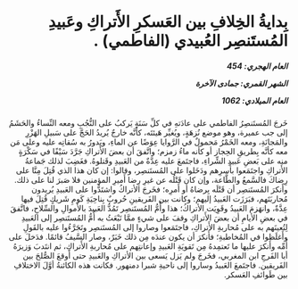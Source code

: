 <h1 dir="rtl">بِدايةُ الخِلافِ بين العَسكرِ الأَتراكِ وعَبيدِ المُستَنصِر العُبيدي (الفاطمي) .</h1>

<h5 dir="rtl">العام الهجري:  454

الشهر القمري: جمادى الآخرة

العام الميلادي: 1062</h5>

<p dir="rtl">خَرجَ المُستَنصِرُ الفاطمي على عادَتهِ في كلِّ سَنَةٍ يَركبُ على النُّجُبِ ومعه النِّساءُ والحَشَمُ إلى جب عميرة، وهو موضع نُزهَةٍ، ويُغيِّر هَيئتَه، كأنَّه خارجٌ يُريدُ الحَجَّ على سَبيلِ الهَزْرِ والمَجانَةِ، ومعه الخَمْرُ مَحمولٌ في الرَّوايا عِوَضًا عن الماءِ، ويَدورُ به سُقاتِه عليه وعلى مَن معه كأنَّه بِطريقِ الحِجاز أو كأنه ماءُ زمزم؛ واتَّفقَ أن بعضَ الأَتراكِ جَرَّدَ سَيْفًا في سَكْرَةٍ منه على بَعضِ عَبيدِ الشِّراءِ، فاجتَمعَ عليه عِدَّةٌ من العَبيدِ وقَتلوهُ. فغَضِبَ لذلك جَماعةُ الأَتراكِ واجتَمَعوا بأَسرِهم ودَخَلوا على المُستَنصِر، وقالوا: إن كان هذا الذي قُتِلَ مِنَّا على رِضاكَ فالسَّمعُ والطَّاعة، وإن كان قَتْلُه عن غيرِ رِضا أَميرِ المؤمنين فلا صَبرَ لنا على ذلك. وأَنكرَ المُستَنصِر أن قَتْلَه بِرضاهُ أو أَمرِه؛ فخَرجَ الأتراكُ واشتَدُّوا على العَبيدِ يُريدون مُحاربَتَهم، فبَرَزَت العَبيدُ إليهم؛ وكانت بين الفَريقينِ حُروبٌ بِناحِيَةِ كَومِ شَريكٍ قُتِلَ فيها عِدَّةٌ، وانهَزمَ العَبيدُ وقَوِيَت الأتراكُ؛ هذا وأُمُّ المُستَنصِر تَمُدُّ العَبيدَ بالأَموالِ والسِّلاحِ، فاتَّفقَ في بعضِ الأيامِ أن بعضَ الأَتراكِ وقفَ على شيءٍ ممَّا تَبْعَثُ به أُمُّ المُستَنصِر إلى العَبيدِ لِتُعينَهم به على مُحاربةِ الأَتراكِ، فاجتَمَعوا وصاروا إلى المُستَنصِر وتَجَرَّءُوا عليه بالقَولِ وأَغلَظوا في المُخاطبةِ؛ فأَنكرَ أن يكون عندَه مِن ذلك خَبَرٌ، وصار السَّيفُ قائمًا. فدَخلَ على أُمِّه وأَنكرَ عليها ما تَعتمِدهُ مِن تَقويَةِ العَبيدِ وإعانتِهم على مُحاربةِ الأَتراكِ، ثم انتَدبَ وَزيرَهُ أبا الفَرجِ ابن المغربي، فخَرجَ ولم يَزل يَسعى بين الأتراكِ والعَبيدِ حتى أَوقعَ الصُّلحَ بين الفَريقين. فاجتَمعَ العَبيدُ وساروا إلى ناحيةِ شبرا دمنهور. فكانت هذه الكائنةُ أوَّلَ الاختلافِ بين طَوائفِ العَسكر.</p></br>
